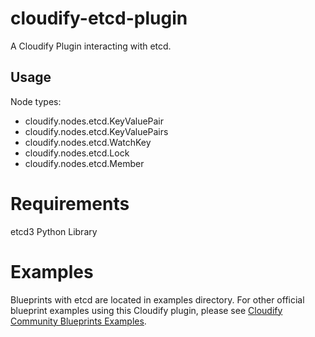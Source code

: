# cloudify-etcd-plugin

A Cloudify Plugin interacting with etcd.

## Usage
Node types:
- cloudify.nodes.etcd.KeyValuePair
- cloudify.nodes.etcd.KeyValuePairs
- cloudify.nodes.etcd.WatchKey
- cloudify.nodes.etcd.Lock
- cloudify.nodes.etcd.Member

# Requirements
etcd3 Python Library

# Examples
Blueprints with etcd are located in examples directory.
For other official blueprint examples using this Cloudify plugin, please see [Cloudify Community Blueprints Examples](https://github.com/cloudify-community/blueprint-examples/).
